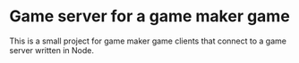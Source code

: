 # Game server for a game maker game

This is a small project for game maker game clients that connect to a game
server written in Node.
